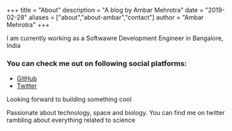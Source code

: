+++
title = "About"
description = "A blog by Ambar Mehrotra"
date = "2019-02-28"
aliases = ["about","about-ambar","contact"]
author = "Ambar Mehrotra"
+++

I am currently working as a Softwawre Development Engineer in Bangalore, India

### You can check me out on following social platforms:

* [GitHub](https://github.com/coder006)
* [Twitter](https://twitter.com/decoder006)

Looking forward to building something cool

Passionate about technology, space and biology. You can find me on twitter rambling about everything related to science
